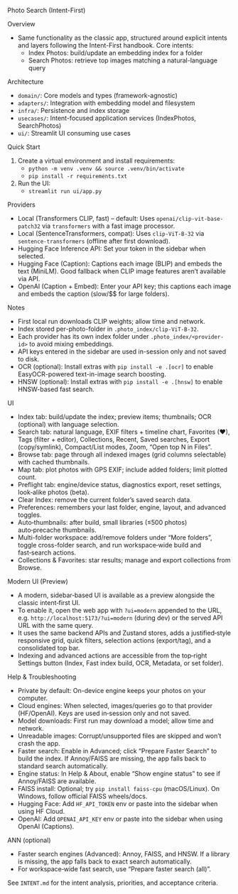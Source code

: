 Photo Search (Intent-First)

Overview
- Same functionality as the classic app, structured around explicit intents and layers following the Intent-First handbook. Core intents:
  - Index Photos: build/update an embedding index for a folder
  - Search Photos: retrieve top images matching a natural-language query

Architecture
- `domain/`: Core models and types (framework-agnostic)
- `adapters/`: Integration with embedding model and filesystem
- `infra/`: Persistence and index storage
- `usecases/`: Intent-focused application services (IndexPhotos, SearchPhotos)
- `ui/`: Streamlit UI consuming use cases

Quick Start
1. Create a virtual environment and install requirements:
   - `python -m venv .venv && source .venv/bin/activate`
   - `pip install -r requirements.txt`
2. Run the UI:
   - `streamlit run ui/app.py`

Providers
- Local (Transformers CLIP, fast) – default: Uses `openai/clip-vit-base-patch32` via `transformers` with a fast image processor.
- Local (SentenceTransformers, compat): Uses `clip-ViT-B-32` via `sentence-transformers` (offline after first download).
- Hugging Face Inference API: Set your token in the sidebar when selected.
- Hugging Face (Caption): Captions each image (BLIP) and embeds the text (MiniLM). Good fallback when CLIP image features aren’t available via API.
- OpenAI (Caption + Embed): Enter your API key; this captions each image and embeds the caption (slow/$$ for large folders).

Notes
- First local run downloads CLIP weights; allow time and network.
- Index stored per-photo-folder in `.photo_index/clip-ViT-B-32`.
- Each provider has its own index folder under `.photo_index/<provider-id>` to avoid mixing embeddings.
- API keys entered in the sidebar are used in-session only and not saved to disk.
- OCR (optional): Install extras with `pip install -e .[ocr]` to enable EasyOCR-powered text-in-image search boosting.
- HNSW (optional): Install extras with `pip install -e .[hnsw]` to enable HNSW-based fast search.

UI
- Index tab: build/update the index; preview items; thumbnails; OCR (optional) with language selection.
- Search tab: natural language, EXIF filters + timeline chart, Favorites (♥), Tags (filter + editor), Collections, Recent, Saved searches, Export (copy/symlink), Compact/List modes, Zoom, “Open top N in Files”.
- Browse tab: page through all indexed images (grid columns selectable) with cached thumbnails.
- Map tab: plot photos with GPS EXIF; include added folders; limit plotted count.
- Preflight tab: engine/device status, diagnostics export, reset settings, look‑alike photos (beta).
- Clear Index: remove the current folder’s saved search data.
- Preferences: remembers your last folder, engine, layout, and advanced toggles.
- Auto‑thumbnails: after build, small libraries (≤500 photos) auto‑precache thumbnails.
- Multi-folder workspace: add/remove folders under “More folders”, toggle cross-folder search, and run workspace‑wide build and fast‑search actions.
- Collections & Favorites: star results; manage and export collections from Browse.

Modern UI (Preview)
- A modern, sidebar‑based UI is available as a preview alongside the classic intent‑first UI.
- To enable it, open the web app with `?ui=modern` appended to the URL, e.g. `http://localhost:5173/?ui=modern` (during dev) or the served API URL with the same query.
- It uses the same backend APIs and Zustand stores, adds a justified‑style responsive grid, quick filters, selection actions (export/tag), and a consolidated top bar.
- Indexing and advanced actions are accessible from the top‑right Settings button (Index, Fast index build, OCR, Metadata, or set folder).

Help & Troubleshooting
- Private by default: On-device engine keeps your photos on your computer.
- Cloud engines: When selected, images/queries go to that provider (HF/OpenAI). Keys are used in‑session only and not saved.
- Model downloads: First run may download a model; allow time and network.
- Unreadable images: Corrupt/unsupported files are skipped and won’t crash the app.
- Faster search: Enable in Advanced; click “Prepare Faster Search” to build the index. If Annoy/FAISS are missing, the app falls back to standard search automatically.
- Engine status: In Help & About, enable “Show engine status” to see if Annoy/FAISS are available.
- FAISS install: Optional; try `pip install faiss-cpu` (macOS/Linux). On Windows, follow official FAISS wheels/docs.
- Hugging Face: Add `HF_API_TOKEN` env or paste into the sidebar when using HF Cloud.
- OpenAI: Add `OPENAI_API_KEY` env or paste into the sidebar when using OpenAI (Captions).

ANN (optional)
- Faster search engines (Advanced): Annoy, FAISS, and HNSW. If a library is missing, the app falls back to exact search automatically.
- For workspace‑wide fast search, use “Prepare faster search (all)”.

See `INTENT.md` for the intent analysis, priorities, and acceptance criteria.
